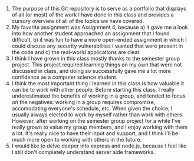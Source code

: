 1. The purpose of this Git repository is to serve as a portfolio that displays of all (or most) of the work I have done in this class and provides a cursory overview of all of the topics we have covered.
2. My favorite assignment was Assignment 4, because a) it gave me a look into how another student approached an assignment that I found difficult, b) it was fun to have a more open-ended assignment in which I could discuss any security vulnerabilites I wanted that were present in the code and c) the real-world applications are clear.
3. I think I have grown in this class mostly thanks to the semester group project. This project required learning things on my own that were not discussed in class, and doing so successfully gave me a lot more confidence as a computer science student.
4. I think the most important thing I learned in this class is how valuable it can be to work with other people. Before starting this class, I really underestimated the benefits of working in a group, and tended to focus on the negatives: working in a group requires compromise, accomodating everyone's schedule, etc. When given the choice, I usually always elected to work by myself rather than work with others. However, after working on the semester group project for a while I've really grown to value my group members, and I enjoy working with them a lot. It's really nice to have their input and support, and I think I'll be much more open to working with others in the future. 
5. I would like to delve deeper into express and node.js, because I feel like I still don't completely understand server side frameworks.